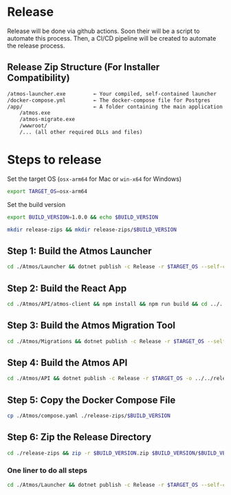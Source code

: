 # Release

Release will be done via github actions. Soon their will be a script to automate this process. Then, a CI/CD pipeline will be created to automate the release process.

## Release Zip Structure (For Installer Compatibility)

```md
/atmos-launcher.exe         ← Your compiled, self-contained launcher
/docker-compose.yml         ← The docker-compose file for Postgres
/app/                       ← A folder containing the main application
    /atmos.exe
    /atmos-migrate.exe
    /wwwroot/
    /... (all other required DLLs and files)
```

# Steps to release

Set the target OS (`osx-arm64` for Mac or `win-x64` for Windows)
```bash
export TARGET_OS=osx-arm64
```

Set the build version

```bash
export BUILD_VERSION=1.0.0 && echo $BUILD_VERSION
```

```bash
mkdir release-zips && mkdir release-zips/$BUILD_VERSION
```

## Step 1: Build the Atmos Launcher

```bash
cd ./Atmos/Launcher && dotnet publish -c Release -r $TARGET_OS --self-contained true -o ../../release-zips/$BUILD_VERSION && cd ../..
```

## Step 2: Build the React App

```bash
cd ./Atmos/API/atmos-client && npm install && npm run build && cd ../../..
```


## Step 3: Build the Atmos Migration Tool

```bash
cd ./Atmos/Migrations && dotnet publish -c Release -r $TARGET_OS --self-contained true -o ../../release-zips/$BUILD_VERSION/app && cd ../..
```

## Step 4: Build the Atmos API

```bash
cd ./Atmos/API && dotnet publish -c Release -r $TARGET_OS -o ../../release-zips/$BUILD_VERSION/app && cd ../..
```

## Step 5: Copy the Docker Compose File

```bash
cp ./Atmos/compose.yaml ./release-zips/$BUILD_VERSION
```

## Step 6: Zip the Release Directory

```bash
cd ./release-zips && zip -r $BUILD_VERSION.zip $BUILD_VERSION/$BUILD_VERSION && cd ..
```


### One liner to do all steps

```bash
cd ./Atmos/Launcher && dotnet publish -c Release -r $TARGET_OS --self-contained true -o ../../release-zips/$BUILD_VERSION && cd ../.. && cd ./Atmos/API/atmos-client && npm install && npm run build && cd ../../.. && cd ./Atmos/Migrations && dotnet publish -c Release -r $TARGET_OS --self-contained true -o ../../release-zips/$BUILD_VERSION/app && cd ../.. && cd ./Atmos/API && dotnet publish -c Release -r $TARGET_OS -o ../../release-zips/$BUILD_VERSION/app && cd ../.. && cp ./Atmos/compose.yaml ./release-zips/$BUILD_VERSION && cd ./release-zips && zip -r $BUILD_VERSION.zip $BUILD_VERSION && cd ..
```